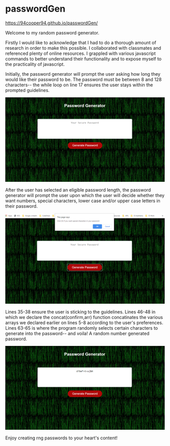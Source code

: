 # passwordGen

https://94cooper94.github.io/passwordGen/

Welcome to my random password generator.

Firstly I would like to acknowledge that I had to do a thorough amount of research in order to make this possible. I collaborated with classmates and referenced plenty of online resources. I grappled with various javascript commands to better understand their functionality and to expose myself to the practicality of javascript.

Initially, the password generator will prompt the user asking how long they would like their password to be. The password must be between 8 and 128 characters-- the while loop on line 17 ensures the user stays within the prompted guidelines.

![Initial Prompt](./media/sampleInput.PNG)

After the user has selected an eligible password length, the password generator will prompt the user upon which the user will decide whether they want numbers, special characters, lower case and/or upper case letters in their password. 

![One Example of a Prompt](./media/sampleConfirm.PNG)

Lines 35-38 ensure the user is sticking to the guidelines. Lines 46-48 in which we declare the concat(confirm,arr) function concatinates the various arrays we declared earlier on lines 5-8 according to the user's preferences. Lines 63-65 is where the program randomly selects certain characters to generate into the password-- and voila! A random number generated password.

![Final Product!](./media/sampleOutput.PNG)

Enjoy creating rng passwords to your heart's content!